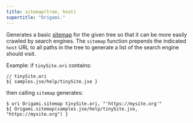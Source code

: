```yaml
---
title: sitemap(tree, host)
supertitle: "Origami."
---
```


Generates a basic [sitemap](https://en.wikipedia.org/wiki/Sitemaps) for the given tree so that it can be more easily crawled by search engines. The `sitemap` function prepends the indicated `host` URL to all paths in the tree to generate a list of the search engine should visit.

Example: if `tinySite.ori` contains:

```ori
// tinySite.ori
${ samples.jse/help/tinySite.jse }
```

then calling `sitemap` generates:

```console
$ ori Origami.sitemap tinySite.ori, "'https://mysite.org'"
${ Origami.sitemap(samples.jse/help/tinySite.jse, "https://mysite.org") }
```
